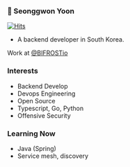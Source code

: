 ### 🎩 Seonggwon Yoon
[![Hits](https://hits.seeyoufarm.com/api/count/incr/badge.svg?url=https%3A%2F%2Fgithub.com%2Fseonggwonyoon&count_bg=%2379C83D&title_bg=%23555555&icon=&icon_color=%23E7E7E7&title=hits&edge_flat=false)](https://hits.seeyoufarm.com)

- A backend developer in South Korea.

Work at [@BIFROSTio](https://thebifrost.io/)

### Interests
- Backend Develop
- Devops Engineering
- Open Source
- Typescript, Go, Python
- Offensive Security

### Learning Now
- Java (Spring)
- Service mesh, discovery

